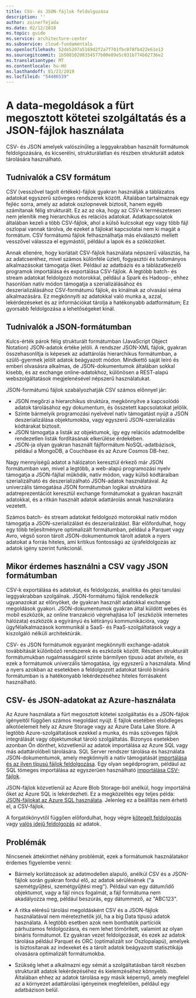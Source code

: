 ```yaml
---
title: CSV- és JSON-fájlok feldolgozása
description: ''
author: zoinerTejada
ms.date: 02/12/2018
ms.topic: guide
ms.service: architecture-center
ms.subservice: cloud-fundamentals
ms.openlocfilehash: 52de5207a5169d2f2a7f701fbc078fb422e61e13
ms.sourcegitcommit: 1b50810208354577b00e89e5c031b774b02736e2
ms.translationtype: MT
ms.contentlocale: hu-HU
ms.lasthandoff: 01/23/2019
ms.locfileid: "54486539"
---
```

# <a name="working-with-csv-and-json-files-for-data-solutions"></a>A data-megoldások a fürt megosztott kötetei szolgáltatás és a JSON-fájlok használata

CSV- és JSON amelyek valószínűleg a leggyakrabban használt formátumok feldolgozására, és kicserélni, strukturálatlan és részben strukturált adatok tárolására használható.

## <a name="about-csv-format"></a>Tudnivalók a CSV formátum

CSV (vesszővel tagolt értékek)-fájlok gyakran használják a táblázatos adatokat egyszerű szöveges rendszerek között. Általában tartalmaznak egy fejléc sorra, amely az adatok oszlopnevek biztosít, hanem egyéb számítanak félig strukturált. Ez az az oka, hogy az CSV-k természetesen nem jelenítik meg hierarchikus és relációs adatokat. Adatkapcsolatok általában kezeli a több CSV-fájlok, ahol a külső kulcsokat egy vagy több fájl oszlopai vannak tárolva, de ezeket a fájlokat kapcsolatai nem ki magát a formátum. CSV formátumú fájlok felhasználhatja más elválasztó mellett vesszővel válassza el egymástól, például a lapok és a szóközöket.

Annak ellenére, hogy korlátait CSV-fájlok használata népszerű választás, ha az adatcseréhez, mivel számos különféle üzleti, fogyasztói és tudományos alkalmazásokat támogatja őket. Például az adatbázis és a táblázatkezelő programok importálása és exportálása CSV-fájlok. A legtöbb batch- és stream adatokat feldolgozó motorokkal, például a Spark és Hadoop-, ehhez hasonlóan natív módon támogatja a szerializálásához és deszerializálásához CSV-formátumú fájlok, és kínálnak az olvasási séma alkalmazására. Ez megkönnyíti az adatokkal való munka a, azzal, lekérdezéseket és az információkat tárolja a hatékonyabb adatformátum; Ez gyorsabb feldolgozása a lehetőségeket kínál.

## <a name="about-json-format"></a>Tudnivalók a JSON-formátumban

Kulcs-érték párok félig strukturált formátumban (JavaScript Object Notation) JSON-adatok értéke jelöli. A rendszer JSON-XML fájlok, gyakran összehasonlítja is képesek az adattárolás hierarchikus formátumban, a szülő-gyermek jelölt adatok beágyazott módon. Mindkettő saját leíró és emberi olvasásra alkalmas, de JSON-dokumentumok általában sokkal kisebb, és az exchange online-adatokhoz, különösen a REST-alapú webszolgáltatások megjelenésével népszerű használatukat.

JSON-formátumú fájlok szabályozhatják CSV számos előnnyel jár:

- JSON megőrzi a hierarchikus struktúra, megkönnyítve a kapcsolódó adatok tárolásához egy dokumentum, és összetett kapcsolatokat jelölik.
- Szinte bármelyik programozási nyelvével natív támogatást nyújt a JSON deszerializálása objektumokba, vagy egyszerű JSON-szerializálás kódtárakat biztosít.
- JSON támogatja a listák az objektumok, így egy relációs adatmodellbe rendezetlen listák fordításának elkerülése érdekében.
- JSON-ja olyan gyakran használt fájlformátum NoSQL-adatbázisok, például a MongoDB, a Couchbase és az Azure Cosmos DB-hez.

Nagy mennyiségű adatot a hálózaton keresztül érkező már JSON formátumban van, mivel a legtöbb, a web-alapú programozási nyelv támogatja a JSON-fájllal működik, natív módon, vagy külső kódtáraiban szerializálható és deszerializálható JSON-adatok használatával. Az univerzális támogatása JSON formátumban logikai struktúra adatreprezentációt keresztül exchange formátumokat a gyakran használt adatokkal, és a ritkán használt adatok adattárolás annak használatára vezetett.

Számos batch- és stream adatokat feldolgozó motorokkal natív módon támogatja a JSON-szerializálást és deszerializálást. Bár előfordulhat, hogy egy több teljesítményre optimalizált formátumban, például a Parquet vagy Avro, végső soron tárolt JSON-dokumentumok tárolt adatok a nyers adatokat a forrás hiteles, ami kritikus fontosságú az újrafeldolgozás az adatok igény szerint funkcionál.

## <a name="when-to-use-csv-or-json-formats"></a>Mikor érdemes használni a CSV vagy JSON formátumban

CSV-k exportálása és adatokat, és feldolgozás, analitika és gépi tanulási leggyakrabban szolgálnak. JSON-formátumú fájlok rendelkezik ugyanazokat az előnyöket, de gyakran használt adatokkal exchange megoldások gyakori. JSON-dokumentumok gyakran által küldött webes és mobil eszközök, az online tranzakció végrehajtása IoT (eszközök internetes hálózata) eszközök a egyirányú és kétirányú kommunikációra, vagy ügyfélalkalmazások kommunikál a SaaS- és PaaS-szolgáltatások vagy a kiszolgáló nélküli architektúrák.

CSV- és JSON formátumok egyaránt megkönnyíti exchange-adatok továbbítását különböző rendszerek és eszközök között. Részben strukturált formátumukban rugalmasságáról szinte bármilyen típusú adat átvitele, és ezek a formátumok univerzális támogatása, így egyszerű a használata. Mind a nyers azokban az esetekben a feldolgozott adatokat tároló bináris formátumban is a hatékonyabb lekérdezéséhez hiteles forrásaként használható.

## <a name="working-with-csv-and-json-data-in-azure"></a>CSV- és JSON-adatokat az Azure-használata

Az Azure használata a fürt megosztott kötetei szolgáltatás és a JSON-fájlok igényeitől függően számos megoldást nyújt. E fájlok esetében elsődleges alkotóelemeit hely az Azure Storage vagy az Azure Data Lake Store. A legtöbb Azure-szolgáltatások ezekkel a munka, és más szöveges fájlok integrálását vagy objektumokat tároló szolgáltatás. Bizonyos esetekben azonban Ön dönthet, közvetlenül az adatok importálása az Azure SQL vagy más adattárolóbeli tárolására. SQL Server rendszer tárolása és használata JSON-dokumentumok, amely megkönnyíti a natív támogatását [importálása és az ilyen típusú fájlok feldolgozása](/sql/relational-databases/json/import-json-documents-into-sql-server). Egy olyan segédprogram, például az SQL tömeges importálása az egyszerűen használható [importálása CSV-fájlok](/sql/relational-databases/json/import-json-documents-into-sql-server).

JSON-fájlok közvetlenül az Azure Blob Storage-ból anélkül, hogy importálná őket az Azure SQL is lekérdezheti. Ez a megközelítés egy teljes példa: [JSON-fájlokat az Azure SQL használata](https://medium.com/@mauridb/work-with-json-files-with-azure-sql-8946f066ddd4). Jelenleg ez a beállítás nem érhető el, a CSV-fájlok.

A forgatókönyvtől függően előfordulhat, hogy végre [kötegelt feldolgozás](../big-data/batch-processing.md) vagy [valós idejű feldolgozás](../big-data/real-time-processing.md) az adatok.

## <a name="challenges"></a>Problémák

Nincsenek áttekinthet néhány problémát, ezek a formátumok használatakor érdemes figyelembe venni:

- Bármely korlátozások az adatmodellen alapuló, anélkül CSV és a JSON-fájlok során gyakran fordul elő, az adatok sérülésének ("a szemétgyűjtési, szemétgyűjtési meg"). Például van egy dátum/idő objektumot, vagy a fájl nincs fogalmát, a fájl formátuma nem akadályozza meg, például beszúrás, egy dátummező, az "ABC123".

- A ritka elérésű tárolási megoldásként CSV és a JSON-fájlok használatával nem méretezhetők jól, ha a big Data típusú adatok használata. A legtöbb esetben azok nem bonthatók partíciók párhuzamos feldolgozásra, és nem lehet tömörített, valamint az olyan bináris formátumot. Ez gyakran vezet feldolgozását, és ezek az adatok tárolása például Parquet és ORC (optimalizált sor Oszlopalapú), amelyek is biztosítanak az indexeket és a tárolt adatok beágyazott statisztikája olvasásra optimalizált formátumokba.

- Szükség lehet a alkalmazni egy sémát a szolgáltatásban tárolt részben strukturált adatok lekérdezéséhez és kielemzéséhez könnyebb. Általában ehhez az adatok tárolása egy másik képernyő, amely megfelel az a környezet adattárolási igényeinek megfelelően, például egy adatbázison belül.
